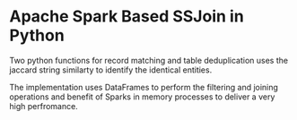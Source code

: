 # Apache Spark Based SSJoin in Python

Two python functions for record matching and table deduplication uses the jaccard string similarty to identify the identical entities.

The implementation uses DataFrames to perform the filtering and joining operations and benefit of Sparks in memory processes to deliver a very high perfromance.
